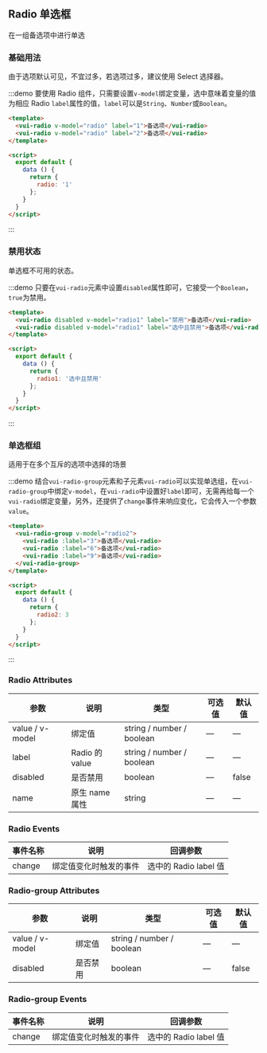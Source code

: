 ## Radio 单选框

在一组备选项中进行单选

### 基础用法

由于选项默认可见，不宜过多，若选项过多，建议使用 Select 选择器。

:::demo 要使用 Radio 组件，只需要设置`v-model`绑定变量，选中意味着变量的值为相应 Radio `label`属性的值，`label`可以是`String`、`Number`或`Boolean`。

```html
<template>
  <vui-radio v-model="radio" label="1">备选项</vui-radio>
  <vui-radio v-model="radio" label="2">备选项</vui-radio>
</template>

<script>
  export default {
    data () {
      return {
        radio: '1'
      };
    }
  }
</script>
```
:::

### 禁用状态

单选框不可用的状态。

:::demo 只要在`vui-radio`元素中设置`disabled`属性即可，它接受一个`Boolean`，`true`为禁用。
```html
<template>
  <vui-radio disabled v-model="radio1" label="禁用">备选项</vui-radio>
  <vui-radio disabled v-model="radio1" label="选中且禁用">备选项</vui-radio>
</template>

<script>
  export default {
    data () {
      return {
        radio1: '选中且禁用'
      };
    }
  }
</script>
```
:::

### 单选框组

适用于在多个互斥的选项中选择的场景

:::demo 结合`vui-radio-group`元素和子元素`vui-radio`可以实现单选组，在`vui-radio-group`中绑定`v-model`，在`vui-radio`中设置好`label`即可，无需再给每一个`vui-radio`绑定变量，另外，还提供了`change`事件来响应变化，它会传入一个参数`value`。

```html
<template>
  <vui-radio-group v-model="radio2">
    <vui-radio :label="3">备选项</vui-radio>
    <vui-radio :label="6">备选项</vui-radio>
    <vui-radio :label="9">备选项</vui-radio>
  </vui-radio-group>
</template>

<script>
  export default {
    data () {
      return {
        radio2: 3
      };
    }
  }
</script>
```
:::


### Radio Attributes
| 参数      | 说明    | 类型      | 可选值       | 默认值   |
|---------- |-------- |---------- |-------------  |-------- |
| value / v-model | 绑定值 | string / number / boolean | — | — |
| label     | Radio 的 value   | string / number / boolean    |       —        |      —   |
| disabled  | 是否禁用    | boolean   | — | false   |
| name | 原生 name 属性 | string    |      —         |     —    |

### Radio Events
| 事件名称 | 说明 | 回调参数 |
|---------- |-------- |---------- |
| change  | 绑定值变化时触发的事件 |  选中的 Radio label 值  |

### Radio-group Attributes
| 参数      | 说明    | 类型      | 可选值       | 默认值   |
|---------- |-------- |---------- |-------------  |-------- |
| value / v-model | 绑定值 | string / number / boolean | — | — |
| disabled  | 是否禁用    | boolean   | — | false   |

### Radio-group Events
| 事件名称 | 说明 | 回调参数 |
|---------- |-------- |---------- |
| change  | 绑定值变化时触发的事件 |  选中的 Radio label 值  |

